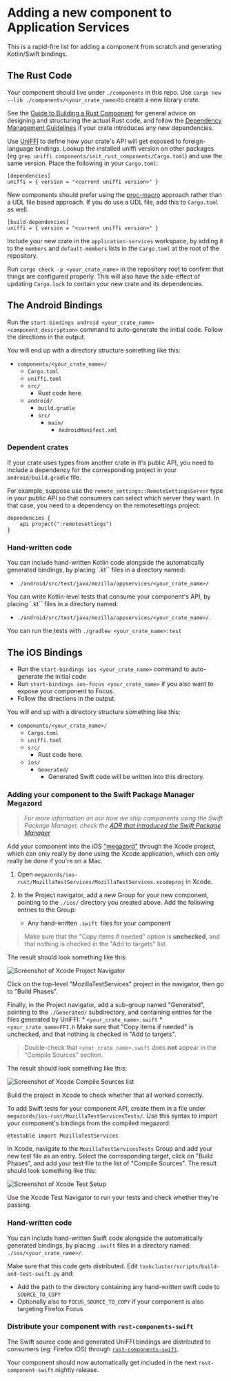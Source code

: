# Adding a new component to Application Services

This is a rapid-fire list for adding a component from scratch and generating Kotlin/Swift bindings.

## The Rust Code

Your component should live under `./components` in this repo.
Use `cargo new --lib ./components/<your_crate_name>`to create a new library crate.

See the [Guide to Building a Rust Component](./building-a-rust-component.md) for general
advice on designing and structuring the actual Rust code, and follow the
[Dependency Management Guidelines](../dependency-management.md) if your crate
introduces any new dependencies.

Use [UniFFI](https://mozilla.github.io/uniffi-rs/) to define how your crate's
API will get exposed to foreign-language bindings. Lookup the installed uniffi
version on other packages (eg `grep uniffi
components/init_rust_components/Cargo.toml`) and use the same version. Place
the following in your `Cargo.toml`:

```
[dependencies]
uniffi = { version = "<current uniffi version>" }
```

New components should prefer using the
[proc-macro](https://mozilla.github.io/uniffi-rs/latest/proc_macro/index.html) approach rather than
a UDL file based approach.  If you do use a UDL file, add this to `Cargo.toml` as well.

```
[build-dependencies]
uniffi = { version = "<current uniffi version>" }
```

Include your new crate in the `application-services` workspace, by adding
it to the `members` and `default-members` lists in the `Cargo.toml` at
the root of the repository.

Run `cargo check -p <your_crate_name>` in the repository root to confirm that
things are configured properly. This will also have the side-effect of updating
`Cargo.lock` to contain your new crate and its dependencies.


## The Android Bindings

Run the `start-bindings android <your_crate_name> <component_description>` command to auto-generate the initial code.  Follow the directions in the output.

You will end up with a directory structure something like this:

* `components/<your_crate_name>/`
    * `Cargo.toml`
    * `uniffi.toml`
    * `src/`
        * Rust code here.
    * `android/`
        * `build.gradle`
        * `src/`
          * `main/`
              * `AndroidManifest.xml`

### Dependent crates

If your crate uses types from another crate in it's public API, you need to include a dependency for
the corresponding project in your `android/build.gradle` file.

For example, suppose use the `remote_settings::RemoteSettingsServer` type in your public API so that
consumers can select which server they want.  In that case, you need to a dependency on the
remotesettings project:

```
dependencies {
    api project(":remotesettings")
}
```

### Hand-written code

You can include hand-written Kotlin code alongside the automatically
generated bindings, by placing `.kt`` files in a directory named:
* `./android/src/test/java/mozilla/appservices/<your_crate_name>/`

You can write Kotlin-level tests that consume your component's API,
by placing `.kt`` files in a directory named:
* `./android/src/test/java/mozilla/appservices/<your_crate_name>/`.

You can run the tests with `./gradlew <your_crate_name>:test`

## The iOS Bindings

* Run the `start-bindings ios <your_crate_name>` command to auto-generate the initial code
* Run `start-bindings ios-focus <your_crate_name>` if you also want to expose your component to Focus.
* Follow the directions in the output.


You will end up with a directory structure something like this:

* `components/<your_crate_name>/`
    * `Cargo.toml`
    * `uniffi.toml`
    * `src/`
        * Rust code here.
    * `ios/`
        * `Generated/`
          * Generated Swift code will be written into this directory.

### Adding your component to the Swift Package Manager Megazord

> *For more information on our how we ship components using the Swift Package Manager, check the [ADR that introduced the Swift Package Manager](../adr/0003-swift-packaging.md)*

Add your component into the iOS ["megazord"](../design/megazords.md) through the Xcode project, which can only really by done using the Xcode application, which can only really be done if you're on a Mac.

1. Open `megazords/ios-rust/MozillaTestServices/MozillaTestServices.xcodeproj` in Xcode.

1. In the Project navigator, add a new Group for your new component, pointing to
the `./ios/` directory you created above.  Add the following entries to the Group:
    * Any hand-written `.swift `files for your component

> Make sure that the "Copy items if needed" option is **unchecked**, and that
nothing is checked in the "Add to targets" list.

The result should look something like this:

![Screenshot of Xcode Project Navigator](./img/xcode_add_component_1.png)

Click on the top-level "MozillaTestServices" project in the navigator, then go to "Build Phases".

Finally, in the Project navigator, add a sub-group named "Generated", pointing to the `./Generated/` subdirectory, and
containing entries for the files generated by UniFFI:
    * `<your_crate_name>.swift`
    * `<your_crate_name>FFI.h`
Make sure that "Copy items if needed" is unchecked, and that nothing is checked in "Add to targets".

> Double-check that `<your_crate_name>.swift` does **not** appear in the "Compile Sources" section.

The result should look something like this:

![Screenshot of Xcode Compile Sources list](./img/xcode_add_component_2.png)

Build the project in Xcode to check whether that all worked correctly.

To add Swift tests for your component API, create them in a file under
`megazords/ios-rust/MozillaTestServicesTests/`. Use this syntax to import
your component's bindings from the compiled megazord:

```
@testable import MozillaTestServices
```

In Xcode, navigate to the `MozillaTestServicesTests` Group and add your
new test file as an entry. Select the corresponding target, click on
"Build Phases", and add your test file to the list of "Compile Sources".
The result should look something like this:

![Screenshot of Xcode Test Setup](./img/xcode_add_component_4.png)

Use the Xcode Test Navigator to run your tests and check whether
they're passing.

### Hand-written code

You can include hand-written Swift code alongside the automatically
generated bindings, by placing `.swift` files in a directory named:
`./ios/<your_crate_name>/`.

Make sure that this code gets distributed. Edit `taskcluster/scripts/build-and-test-swift.py` and:

- Add the path to the directory containing any hand-written swift code to `SOURCE_TO_COPY`
- Optionally also to `FOCUS_SOURCE_TO_COPY` if your component is also targeting Firefox Focus


### Distribute your component with `rust-components-swift`
The Swift source code and generated UniFFI bindings are distributed to consumers (eg: Firefox iOS) through [`rust-components-swift`](https://github.com/mozilla/rust-components-swift).

Your component should now automatically get included in the next `rust-component-swift` nightly release.
